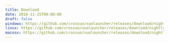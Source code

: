 ```yaml
---
title: Download
date: 2018-11-25T00:00:00
draft: false
windows: https://github.com/crossuo/xuolauncher/releases/download/nightly/crossuo-win64-nightly.zip
linux: https://github.com/crossuo/xuolauncher/releases/download/nightly/crossuo-ubuntu-nightly.tgz
macosx: https://github.com/crossuo/xuolauncher/releases/download/nightly/crossuo-osx-nightly.zip
---
```

